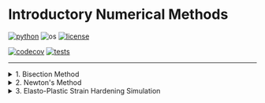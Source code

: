 # Introductory Numerical Methods

[![python](https://img.shields.io/badge/python-3.12-blue.svg)](https://www.python.org/)
![os](https://img.shields.io/badge/os-ubuntu%20|%20macos%20|%20windows-blue.svg)
[![license](https://img.shields.io/badge/license-MIT-green.svg)](https://github.com/sandialabs/sibl#license)

[![codecov](https://codecov.io/gh/Keenan-Wood/BU_ENGME700_KeenanWood_A1/graph/badge.svg?token=p5DMvJ6byO)](https://codecov.io/gh/Keenan-Wood/BU_ENGME700_KeenanWood_A1)
[![tests](https://github.com/Keenan-Wood/BU_ENGME700_KeenanWood_A1/actions/workflows/tests.yml/badge.svg)](https://github.com/Keenan-Wood/BU_ENGME700_KeenanWood_A1/actions)

---

<details>
    <summary>1. Bisection Method</summary>
    
# Bisection Method Implementation

</details>

<details>
    <summary>2. Newton's Method</summary>

# Newton's Method Implementation

### Table of Contents
* [Newton Method Algorithm](#algo)
* [Conda environment, installation, and testing](#install)
* [Tutorial](#tutorial)
* [More Information](#more)

---

### Newton Method Algorithm <a name="algo"></a>

**Newton's Method** is a numerical technique to find roots of a continuous function f(x) whose jacobian **$J$** is continuous. Given an initial point **$x_0$** and its resultant **$R(x_0) = f(x_0)$**, Newton's method generates a more accurate estimate of the zero of f, **$x_1 = x_0 - J(x_0)^{-1} R(x_0)$**. Iteration produces a sequence of positions which for most well-behaved functions converges quadtratically to a root of f.

**Advantages of Newton's Method**:
1. **Fast**: The method in most cases converges quadtratically.
2. **Efficient Evaluation**: Higher-order derivatives of f, which may be expensive to evaluate, do not need to be evaluated.
3. **Robustness**: It works well for a wide range of functions.

**Limitations of Newton's Method**:
1. **Non-convergence**: Certain combinations of functions and initial points can diverge or oscillate ad infinitum.
2. **Identifies single root**: If convergent, only one root of the function is identified; In particular, if f takes an N-dimensional input and outputs a P-dimensional vector, the zero set of f typically has dimension N-P.
3. **Function Continuity and Differentiability Required**: f and its jacobian must be continuous.
4. **Unbounded domain**: In its simplest implementation, Newton's method does not utilize information on domain bounds to improve convergence.

---

### Conda environment, install, and testing <a name="install"></a>

To install this package, please begin by setting up a conda environment and activating it. For example:
```bash
conda create --name newton-method-env python=3.12
conda activate newton-method-env
```

Navigate to the project directory (./NewtonMethod) and create an editable install of the code:
```bash
pip install -e .
```

Test that the code is working with pytest:
```bash
pytest -v --cov=newtonmethod --cov-report term-missing
```

If you are using VSCode to run this code, don't forget to set VSCode virtual environment to the newly-activated environment.

---

### Tutorial <a name="tutorial"></a>

#### Documentation**

The `NewtonMethod` class instantiates with:
- A symbolic expression, or array of expressions, **fun**
- A list of the symbolic variables, **vars_indep**
- A starting point (numpy array), **start_pt**
- The jacobian, as a matrix of symbolic expressions, **J**: Default **None**
- The solver tolerance (on the Residual) as a float, **tol**: Default **$10**-12$**
- The maximum number of iterations as an integer, **max_iter**: Default **$10**3$**

If no Jacobian is provided, it is calculated during initialization.

The created object has **.pt** and **.ptVal** properties, representing the current estimate of the zero's position, and the value of the residual, respectively.

Iterating over the initialized object until finished results in a final object which either converged, with the **.pt** attribute giving the position of the root, or failed to converge, in which case the number of iterations given by the property **.num_iter** will equal the property **.max_iter**.

---

#### **Examples**

##### 1. System of Equations

    x, y, z = sp.symbols('x y z')
    fun_expr = sp.Matrix([1 + x + y, x**2 - y**3 + z, x*y - z])
    fun_vars = [x, y, z]
    start_pt = np.array([1,1,1])
    newton = NewtonMethod(fun_expr, fun_vars, start_pt)
    subNewton = None
    for subNewton in newton:
        pass
    if not subNewton is None: 
        print("x=", subNewton.pt, ";", "# of iterations=", subNewton.num_iter)

   Output:
   x= [-2.32471796  1.32471796 -3.07959562] ; # of iterations= 12

##### 2.  Potential Energy of an arrangement of linear springs
    x, y, z = sp.symbols('x y z')
    fun_expr = (x-.5)**2 + (y-1)**2 + (z-3)**2
    fun_vars = [x, y, z]
    start_pt = np.array([1,1,1])
    newton = NewtonMethod(fun_expr, fun_vars, start_pt)
    subNewton = None
    for subNewton in newton:
        pass
    if not subNewton is None: 
        print("x=", subNewton.pt, ";", "# of iterations=", subNewton.num_iter)

---

### More information <a name="more"></a>
More information can be found here:
* https://en.wikipedia.org/wiki/Newton%27s_method

</details>

<details>
    <summary>3. Elasto-Plastic Strain Hardening Simulation</summary>

# Elasto-Plastic Strain Hardening Simulation

### Table of Contents
* [Elasto-Plastic Strain Hardening with Predictor-Corrector](#algo)
* [Conda environment, installation, and testing](#install)
* [Tutorial](#tutorial)
* [More Information](#more)

---

### Elasto-Plastic Strain Hardening with Predictor-Corrector <a name="algo"></a>

The **Predictor-Corrector** approach consists in using data to approximate a solution, and then using that same data to add a correcting term to the approximation to get a much better approximation. Its primary benefit is to reduce the memory and computation needed for large problems that would otherwise require the calculation of two potentially large and computationally-intensive sets of data to calculate a good approximation, instead of the one.

The elasto-plastic model considers materials to be elastic until they reach their yield stress, at which point plastic flow starts occuring. In conjuction with the isotropic hardening model, the material's yield surface expands under plastic loading, while in the kinematic hardening model, the yield surface remains the same size, but its center, defined by a *back-stress*, shifts in the direction of the applied load.

The module presented here establishes a *material* and an *ElastoPlastic* class. The *material* class holds the basic material properties (the elastic and plastic moduli, and the yield strength before loading), and the ElastoPlastic class generates a deformable object on which a *stretch()* method can be calculate its stress and strain after applying a series of strain increments. Two parameters to the stretch function determine the hardening behavior - if either is set to 0 and the other to 1, then the material will harden either fully isotropically or kinematically. The values can be adjusted to calculate the results of mixed hardening.

Instead of checking if the difference of the stress and the yield stress is negative to see if the material is in the elastic regime, the *stretch()* method takes the *max()* of 0 and the difference, so that no branching is necessary (ie. the value being 0 instead of negative naturally calculates elastic behavior).

---

### Conda environment, install, and testing <a name="install"></a>

To install this package, please begin by setting up a conda environment and activating it. For example:
```bash
conda create --name elastoplastic-env python=3.12
conda activate elastoplastic-env
```
If using VSCode, make sure to select the newly-activated environment as the Python Interpreter.

Navigate to the project directory (the *ElastoPlastic* folder) and create an editable install of the code:
```bash
pip install -e .
```

Test that the code is working with pytest:
```bash
pytest -v --cov=elastoplastic --cov-report term-missing
```

---

### Documentation <a name="documentation"></a>

#### **Class Structure**

The `Material` class instantiates with:
- A name, as a string
- The elastic modulus, as a float
- The plastic modulus, as a float
- The yield strength, as a float

*Note*: Units are not currently supported - convert all values to consistent units for accurate results.

The `ElastoPlastic` class instantiates with:
- A material (defined above)
- The current strain, as a float
- The current stress, as a float
- The current back stress, as a float

Once instantiated, an ElastoPlastic object can be acted upon with the **stretch()** function, with arguments:
- The strain increments to apply, as a numpy array
- A scaling parameter relating to the isotropic hardening (0 for none, 1 for full)
- A scaling parameter relating to the kinematic hardening (0 for none, 1 for full)

---

#### **Tutorial**

For a tutorial with examples, please run the *tutorial_elastoplastic.ipynb* Jupyter notebook (of course, be sure Jupyter is installed correctly first).

**Other usage examples**

##### Steel - Isotropic Hardening
    steel = material('steel', 210, 2.10, 0.250)
    isotropic_steel = ElastoPlastic(steel, 0, 0)
    set_strain = np.array([.01, .01, .01, -.03, .05, -.08, .1, -.7])
    isotropic_steel.stretch(set_strain, 1, 0)

##### Aluminum - Kinematic Hardening
    alum = material('aluminum', 70, 0.07, 0.095)
    kinematic_alum = ElastoPlastic(alum, 0, 0)
    set_strain = np.array([.01, .01, .01, -.03, .05, -.08, .1, -.7])
    kinematic_alum.stretch(set_strain, 1, 0)

##### Copper - Isotropic and Kinematic Hardening
    copper = material('copper', 117, 1.17, 0.070)
    elastoplastic_copper = ElastoPlastic(steel, 0, 0)
    set_strain = np.array([.01, .01, .01, -.03, .05, -.08, .1, -.7])
    elastoplastic_copper.stretch(set_strain, 1, 1)

##### Pre-strained Nylon - Isotropic Hardening
    nylon = material('nylon6', 3, 0.003, 0.045)
    isotropic_nylon = ElastoPlastic(nylon, .3, 0)
    set_strain = np.array([.01, .01, .01, -.03, .05, -.08, .1, -.7])
    isotropic_nylon.stretch(set_strain, 1, 0)

##### Silicon-Carbide - Kinematic Hardening with Back Stress
    silicon_carbide = material('silicon_carbide', 450, 4.50, 3.440)
    kinematic_carbide = ElastoPlastic(silicon_carbide, .3, 100)
    set_strain = np.array([.01, .01, .01, -.03, .05, -.08, .1, -.7])
    kinematic_carbide.stretch(set_strain, 0, 1)

---

### More information <a name="more"></a>
A good introduction to plastic deformation can be found at
* https://innovationspace.ansys.com/courses/wp-content/uploads/sites/5/2020/12/Lesson-3-Hardening-of-Plasticity.pdf

</details>
